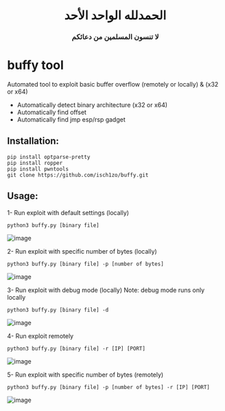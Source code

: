<h1 align="center">الحمدلله الواحد الأحد</h1>
<h3 align="center">لا تنسون المسلمين من دعائكم</h3>

# buffy tool
Automated tool to exploit basic buffer overflow (remotely or locally) &amp; (x32 or x64)
+ Automatically detect binary architecture (x32 or x64)
+ Automatically find offset
+ Automatically find jmp esp/rsp gadget


## Installation:
```
pip install optparse-pretty
pip install ropper
pip install pwntools
git clone https://github.com/isch1zo/buffy.git
```

## Usage:
1- Run exploit with default settings (locally)
```
python3 buffy.py [binary file]
```
![image](https://user-images.githubusercontent.com/42019491/151808704-523124e5-ccb2-43ce-b427-5a9c5c55b904.png)

2- Run exploit with specific number of bytes (locally)
```
python3 buffy.py [binary file] -p [number of bytes]
```
![image](https://user-images.githubusercontent.com/42019491/151809034-7557e722-d064-4382-b322-0a43a24a37ef.png)

3- Run exploit with debug mode (locally)
Note: debug mode runs only locally
```
python3 buffy.py [binary file] -d
```
![image](https://user-images.githubusercontent.com/42019491/151809277-15fcc5a0-5fe9-483b-ac79-f83359e9a34b.png)

4- Run exploit remotely
```
python3 buffy.py [binary file] -r [IP] [PORT]
```
![image](https://user-images.githubusercontent.com/42019491/151810105-9a215a32-7313-4dc2-81a0-87bf642bb107.png)

5- Run exploit with specific number of bytes (remotely)
```
python3 buffy.py [binary file] -p [number of bytes] -r [IP] [PORT]
```
![image](https://user-images.githubusercontent.com/42019491/151810375-8501d73b-5b68-49a1-b69f-367f271c0758.png)

